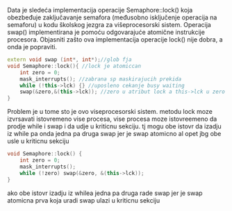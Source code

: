 Data je sledeća implementacija operacije Semaphore::lock() koja obezbeđuje zaključavanje semafora (međusobno isključenje operacija na semaforu) u kodu školskog jezgra za višeprocesorski sistem. Operacija swap() implementirana je pomoću odgovarajuće atomične instrukcije procesora. Objasniti zašto ova implementacija operacije lock() nije dobra, a onda je popraviti.

```c++
extern void swap (int*, int*);//glob fja
void Semaphore::lock(){ //lock je atomiccan
	int zero = 0;
	mask_interrupts(); //zabrana sp maskirajucih prekida
	while (!this->lck) {} //uposleno cekanje busy waiting
	swap(&zero,&(this->lck)); //zero u atribut lock a this->lck u zero
}
```
Problem je u tome sto je ovo viseprocesorski sistem. metodu lock moze izvrsavati istovremeno vise procesa, vise procesa moze istovreemeno da prodje while i swap i da udje u kriticnu sekciju. tj mogu obe istovr da izadju iz while pa onda jedna pa druga swap jer je swap atomicno al opet jbg obe usle u kriticnu sekciju
```c++
void Semaphore::lock() {
	int zero = 0;
	mask_interrupts();
	while (!zero) swap(&zero, &(this->lck));
}
```
ako obe istovr izadju iz whilea jedna pa druga rade swap jer je swap atomicna prva koja uradi swap ulazi u kriticnu sekciju 